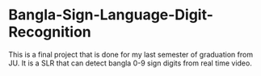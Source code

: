 # Bangla-Sign-Language-Digit-Recognition
This is a final project that is done for my last semester of graduation from JU. It is a SLR that can detect bangla 0-9 sign digits from real time video.  

